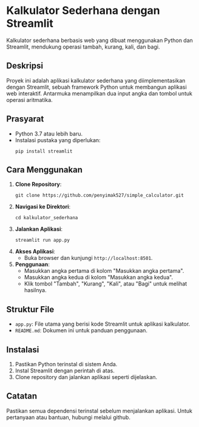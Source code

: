 # Kalkulator Sederhana dengan Streamlit

Kalkulator sederhana berbasis web yang dibuat menggunakan Python dan Streamlit, mendukung operasi tambah, kurang, kali, dan bagi.

## Deskripsi
Proyek ini adalah aplikasi kalkulator sederhana yang diimplementasikan dengan Streamlit, sebuah framework Python untuk membangun aplikasi web interaktif. Antarmuka menampilkan dua input angka dan tombol untuk operasi aritmatika.

## Prasyarat
- Python 3.7 atau lebih baru.
- Instalasi pustaka yang diperlukan:
  ```
  pip install streamlit
  ```

## Cara Menggunakan
1. **Clone Repository**:
   ```
   git clone https://github.com/penyimak527/simple_calculator.git
   ```
2. **Navigasi ke Direktori**:
   ```
   cd kalkulator_sederhana
   ```
3. **Jalankan Aplikasi**:
   ```
   streamlit run app.py
   ```
4. **Akses Aplikasi**:
   - Buka browser dan kunjungi `http://localhost:8501`.
5. **Penggunaan**:
   - Masukkan angka pertama di kolom "Masukkan angka pertama".
   - Masukkan angka kedua di kolom "Masukkan angka kedua".
   - Klik tombol "Tambah", "Kurang", "Kali", atau "Bagi" untuk melihat hasilnya.

## Struktur File
- `app.py`: File utama yang berisi kode Streamlit untuk aplikasi kalkulator.
- `README.md`: Dokumen ini untuk panduan penggunaan.

## Instalasi
1. Pastikan Python terinstal di sistem Anda.
2. Instal Streamlit dengan perintah di atas.
3. Clone repository dan jalankan aplikasi seperti dijelaskan.

## Catatan
Pastikan semua dependensi terinstal sebelum menjalankan aplikasi. Untuk pertanyaan atau bantuan, hubungi melalui github.